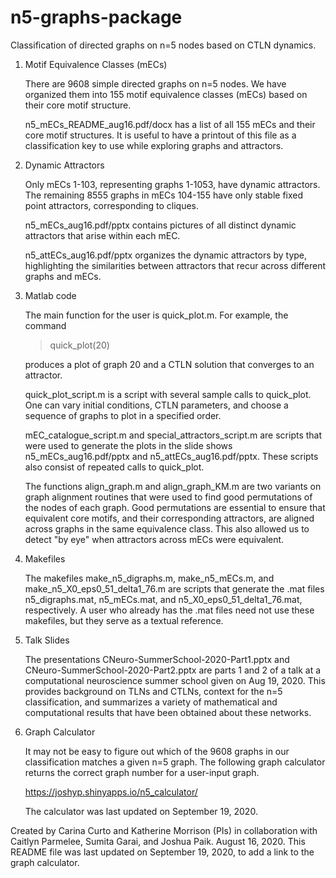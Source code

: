 # n5-graphs-package
Classification of directed graphs on n=5 nodes based on CTLN dynamics.

1. Motif Equivalence Classes (mECs)

	There are 9608 simple directed graphs on n=5 nodes. We have organized them into 155 motif equivalence classes (mECs) based on their core motif structure.

	n5_mECs_README_aug16.pdf/docx has a list of all 155 mECs and their core motif structures. It is useful to have a printout of this file as a classification key to use while exploring graphs and attractors.

2. Dynamic Attractors

	Only mECs 1-103, representing graphs 1-1053, have dynamic attractors. The remaining 8555 graphs in mECs 104-155 have only stable fixed point attractors, corresponding to cliques.

	n5_mECs_aug16.pdf/pptx contains pictures of all distinct dynamic attractors that arise within each mEC.

	n5_attECs_aug16.pdf/pptx organizes the dynamic attractors by type, highlighting the similarities between attractors that recur across different graphs and mECs.

3. Matlab code

	The main function for the user is quick_plot.m. For example, the command
	
	> quick_plot(20) 
	
	produces a plot of graph 20 and a CTLN solution that converges to an attractor.

	quick_plot_script.m is a script with several sample calls to quick_plot. One can vary initial conditions, CTLN parameters, and choose a sequence of graphs to plot in a specified order.

	mEC_catalogue_script.m and special_attractors_script.m are scripts that were used to generate the plots in the slide shows n5_mECs_aug16.pdf/pptx and n5_attECs_aug16.pdf/pptx. These scripts also consist of repeated calls to quick_plot.

	The functions align_graph.m and align_graph_KM.m are two variants on graph alignment routines that were used to find good permutations of the nodes of each graph. Good permutations are essential to ensure that equivalent core motifs, and their corresponding attractors, are aligned across graphs in the same equivalence class. This also allowed us to detect "by eye" when attractors across mECs were equivalent.

4. Makefiles

	The makefiles make_n5_digraphs.m, make_n5_mECs.m, and make_n5_X0_eps0_51_delta1_76.m are scripts that generate the .mat files n5_digraphs.mat, n5_mECs.mat, and n5_X0_eps0_51_delta1_76.mat, respectively. A user who already has the .mat files need not use these makefiles, but they serve as a textual reference.

5. Talk Slides

	The presentations CNeuro-SummerSchool-2020-Part1.pptx and CNeuro-SummerSchool-2020-Part2.pptx are parts 1 and 2 of a talk at a computational neuroscience summer school given on Aug 19, 2020. This provides background on TLNs and CTLNs, context for the n=5 classification, and summarizes a variety of mathematical and computational results that have been obtained about these networks.

6. Graph Calculator

	It may not be easy to figure out which of the 9608 graphs in our classification matches a given n=5 graph. The following graph calculator returns the correct graph number for a user-input graph.
	
	https://joshyp.shinyapps.io/n5_calculator/
	
	The calculator was last updated on September 19, 2020.

Created by Carina Curto and Katherine Morrison (PIs) in collaboration with Caitlyn Parmelee, Sumita Garai, and Joshua Paik. August 16, 2020. This README file was last updated on September 19, 2020, to add a link to the graph calculator.
